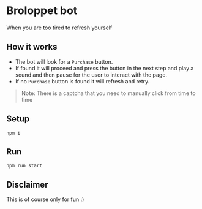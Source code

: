 # Broloppet bot

When you are too tired to refresh yourself

## How it works

- The bot will look for a `Purchase` button.
- If found it will proceed and press the button in the next step and play a sound and then pause for the user to interact with the page.
- If no `Purchase` button is found it will refresh and retry.

> Note: There is a captcha that you need to manually click from time to time

## Setup

```
npm i
```

## Run

```
npm run start
```

## Disclaimer

This is of course only for fun :)
